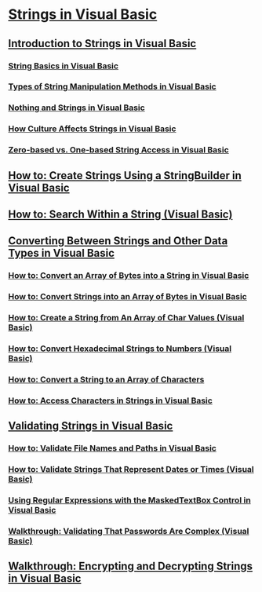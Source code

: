 # [Strings in Visual Basic](index.md)
## [Introduction to Strings in Visual Basic](introduction-to-strings.md)
### [String Basics in Visual Basic](string-basics.md)
### [Types of String Manipulation Methods in Visual Basic](types-of-string-manipulation-methods.md)
### [Nothing and Strings in Visual Basic](nothing-and-strings.md)
### [How Culture Affects Strings in Visual Basic](TocOutOfQuery)
### [Zero-based vs. One-based String Access in Visual Basic](zero-based-vs-one-based-string-access.md)
## [How to: Create Strings Using a StringBuilder in Visual Basic](how-to-create-strings-using-a-stringbuilder.md)
## [How to: Search Within a String (Visual Basic)](how-to-search-within-a-string.md)
## [Converting Between Strings and Other Data Types in Visual Basic](converting-between-strings-and-other-data-types.md)
### [How to: Convert an Array of Bytes into a String in Visual Basic](how-to-convert-an-array-of-bytes-into-a-string.md)
### [How to: Convert Strings into an Array of Bytes in Visual Basic](how-to-convert-strings-into-an-array-of-bytes.md)
### [How to: Create a String from An Array of Char Values (Visual Basic)](how-to-create-a-string-from-an-array-of-char-values.md)
### [How to: Convert Hexadecimal Strings to Numbers (Visual Basic)](how-to-convert-hexadecimal-strings-to-numbers.md)
### [How to: Convert a String to an Array of Characters](TocOutOfQuery)
### [How to: Access Characters in Strings in Visual Basic](how-to-access-characters-in-strings.md)
## [Validating Strings in Visual Basic](validating-strings.md)
### [How to: Validate File Names and Paths in Visual Basic](how-to-validate-file-names-and-paths.md)
### [How to: Validate Strings That Represent Dates or Times (Visual Basic)](how-to-validate-strings-that-represent-dates-or-times.md)
### [Using Regular Expressions with the MaskedTextBox Control in Visual Basic](using-regular-expressions-with-the-maskedtextbox-control.md)
### [Walkthrough: Validating That Passwords Are Complex (Visual Basic)](walkthrough-validating-that-passwords-are-complex.md)
## [Walkthrough: Encrypting and Decrypting Strings in Visual Basic](walkthrough-encrypting-and-decrypting-strings.md)
